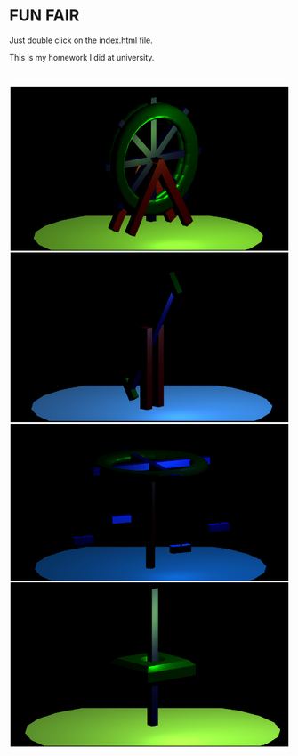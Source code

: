 <h1>FUN FAIR</h1>
<p>
  Just double click on the index.html file.
</p>
<p>
  This is my homework I did at university.
</p>
<br/>
<p align="center">
  <img src="screenshots/donme_dolap.png" width="500"  title="Dönme Dolap">
  <br/>
  <img src="screenshots/adrenalin.png" width="500"  title="Adrenalin">
  <br/>
  <img src="screenshots/salincak.png" width="500"  title="Salıncak">
  <br/>
  <img src="screenshots/serbest_dusus.png" width="500"  title="Serbest Düşüş">
</p>
